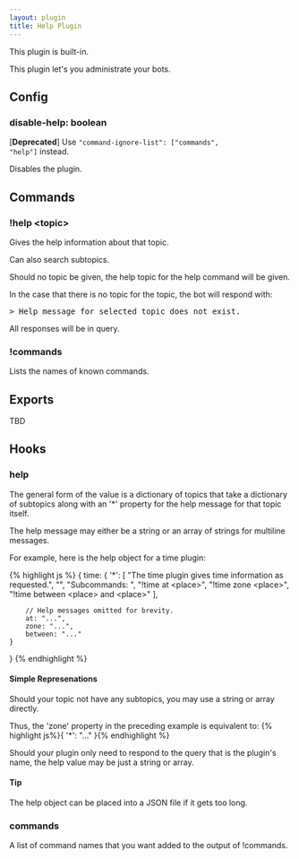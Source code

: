 ```yaml
---
layout: plugin
title: Help Plugin
---
```


<p class="built-in">This plugin is built-in.</p>

This plugin let's you administrate your bots.

## Config

### disable-help: boolean

[<b>Deprecated</b>] Use <code>"command-ignore-list": ["commands", "help"]</code> instead.

Disables the plugin.

## Commands

### !help &lt;topic&gt;

Gives the help information about that topic.

Can also search subtopics.

Should no topic be given, the help topic for the help command will be given.

In the case that there is no topic for the topic, the bot will respond with:

<pre>&gt; Help message for selected topic does not exist.</pre>

All responses will be in query.

### !commands

Lists the names of known commands.

## Exports

TBD

## Hooks

### help

The general form of the value is a dictionary of topics that take a
dictionary of subtopics along with an '\*' property for the help message
for that topic itself.

The help message may either be a string or an array of strings for
multiline messages.

For example, here is the help object for a time plugin:

{% highlight js %}
{
    time: {
        '*': [
            "The time plugin gives time information as requested.",
            "",
            "Subcommands: ",
            "!time at &lt;place&gt;",
            "!time zone &lt;place&gt;",
            "!time between &lt;place&gt; and &lt;place&gt;"
        ],
        
        // Help messages omitted for brevity.
        at: "...",
        zone: "...",
        between: "..."
    }
}
{% endhighlight %}

#### Simple Represenations ####

Should your topic not have any subtopics, you may use a string or array
directly.

Thus, the 'zone' property in the preceding example is equivalent to:
{% highlight js%}{ '*': "..." }{% endhighlight %}

Should your plugin only need to respond to the query that is the plugin's
name, the help value may be just a string or array.

#### Tip ####

The help object can be placed into a JSON file if it gets too long.

### commands

A list of command names that you want added to the output of !commands.